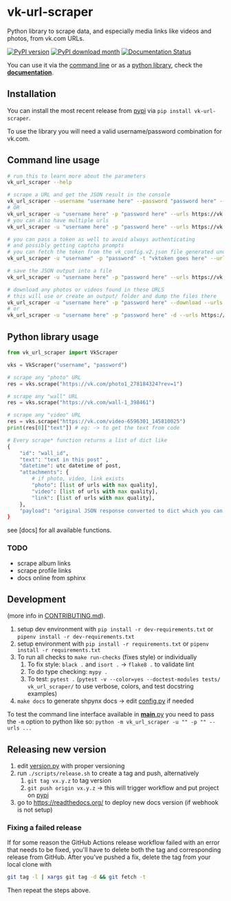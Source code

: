 # vk-url-scraper
Python library to scrape data, and especially media links like videos and photos, from vk.com URLs.


[![PyPI version](https://badge.fury.io/py/vk-url-scraper.svg)](https://badge.fury.io/py/vk-url-scraper)
[![PyPI download month](https://img.shields.io/pypi/dm/vk-url-scraper.svg)](https://pypi.python.org/pypi/vk-url-scraper/)
[![Documentation Status](https://readthedocs.org/projects/vk-url-scraper/badge/?version=latest)](https://vk-url-scraper.readthedocs.io/en/latest/?badge=latest)


You can use it via the [command line](#command-line-usage) or as a [python library](#python-library-usage), check the **[documentation](https://vk-url-scraper.readthedocs.io/en/latest/)**.

## Installation
You can install the most recent release from [pypi](https://pypi.org/project/vk-url-scraper/) via `pip install vk-url-scraper`.

To use the library you will need a valid username/password combination for vk.com. 

## Command line usage
```bash
# run this to learn more about the parameters
vk_url_scraper --help

# scrape a URL and get the JSON result in the console
vk_url_scraper --username "username here" --password "password here" --urls https://vk.com/wall12345_6789
# OR
vk_url_scraper -u "username here" -p "password here" --urls https://vk.com/wall12345_6789
# you can also have multiple urls
vk_url_scraper -u "username here" -p "password here" --urls https://vk.com/wall12345_6789 https://vk.com/photo-12345_6789 https://vk.com/video12345_6789

# you can pass a token as well to avoid always authenticating 
# and possibly getting captcha prompts
# you can fetch the token from the vk_config.v2.json file generated under by searching for "access_token"
vk_url_scraper -u "username" -p "password" -t "vktoken goes here" --urls https://vk.com/wall12345_6789

# save the JSON output into a file
vk_url_scraper -u "username here" -p "password here" --urls https://vk.com/wall12345_6789 > output.json

# download any photos or videos found in these URLS
# this will use or create an output/ folder and dump the files there
vk_url_scraper -u "username here" -p "password here" --download --urls https://vk.com/wall12345_6789
# or
vk_url_scraper -u "username here" -p "password here" -d --urls https://vk.com/wall12345_6789
```

## Python library usage
```python
from vk_url_scraper import VkScraper

vks = VkScraper("username", "password")

# scrape any "photo" URL
res = vks.scrape("https://vk.com/photo1_278184324?rev=1")

# scrape any "wall" URL
res = vks.scrape("https://vk.com/wall-1_398461")

# scrape any "video" URL
res = vks.scrape("https://vk.com/video-6596301_145810025")
print(res[0]["text"]) # eg: -> to get the text from code
```

```python
# Every scrape* function returns a list of dict like
{
	"id": "wall_id",
	"text": "text in this post" ,
	"datetime": utc datetime of post,
	"attachments": {
		# if photo, video, link exists
		"photo": [list of urls with max quality],
		"video": [list of urls with max quality],
		"link": [list of urls with max quality],
	},
	"payload": "original JSON response converted to dict which you can parse for more data
}
```

see [docs] for all available functions. 

### TODO
* scrape album links
* scrape profile links
* docs online from sphinx

## Development
(more info in [CONTRIBUTING.md](CONTRIBUTING.md)).

1. setup dev environment with `pip install -r dev-requirements.txt` or `pipenv install -r dev-requirements.txt`
1. setup environment with `pip install -r requirements.txt` or `pipenv install -r requirements.txt`
2. To run all checks to `make run-checks` (fixes style) or individually
   1. To fix style: `black .` and `isort .` -> `flake8 .` to validate lint
   2. To do type checking: `mypy .`
   3. To test: `pytest .` (`pytest -v --color=yes --doctest-modules tests/ vk_url_scraper/` to use verbose, colors, and test docstring examples)
3. `make docs` to generate shpynx docs -> edit [config.py](docs/source/conf.py) if needed

To test the command line interface available in [__main__.py](__vk_url_scraper/__main__.py) you need to pass the `-m` option to python like so: `python -m vk_url_scraper -u "" -p "" --urls ...`


## Releasing new version
1. edit [version.py](vk_url_scraper/version.py) with proper versioning
2. run `./scripts/release.sh` to create a tag and push, alternatively
   1. `git tag vx.y.z` to tag version
   2. `git push origin vx.y.z` -> this will trigger workflow and put project on [pypi](https://pypi.org/project/vk-url-scraper/)
3. go to https://readthedocs.org/ to deploy new docs version (if webhook is not setup)

### Fixing a failed release

If for some reason the GitHub Actions release workflow failed with an error that needs to be fixed, you'll have to delete both the tag and corresponding release from GitHub. After you've pushed a fix, delete the tag from your local clone with

```bash
git tag -l | xargs git tag -d && git fetch -t
```

Then repeat the steps above.

